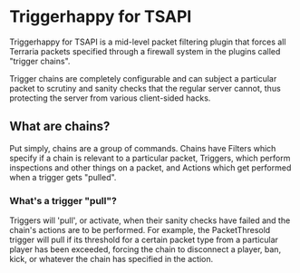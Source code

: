 # Triggerhappy for TSAPI

Triggerhappy for TSAPI is a mid-level packet filtering plugin that forces all Terraria packets specified through a firewall system in the plugins called "trigger chains".

Trigger chains are completely configurable and can subject a particular packet to scrutiny and sanity checks that the regular server cannot, thus protecting the server from various client-sided hacks.

## What are chains?

Put simply, chains are a group of commands.  Chains have Filters which specify if a chain is relevant to a particular packet, Triggers, which perform inspections and other things on a packet, and Actions which get performed when a trigger gets "pulled".

### What's a trigger "pull"?

Triggers will 'pull', or activate, when their sanity checks have failed and the chain's actions are to be performed.  For example, the PacketThresold trigger will pull if its threshold for a certain packet type from a particular player has been exceeded, forcing the chain to disconnect a player, ban, kick, or whatever the chain has specified in the action.
